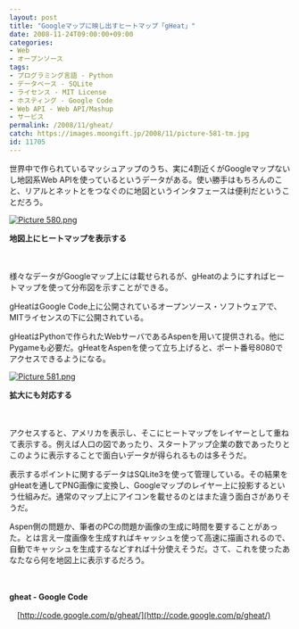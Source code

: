 ```yaml
---
layout: post
title: "Googleマップに映し出すヒートマップ「gHeat」"
date: 2008-11-24T09:00:00+09:00
categories:
- Web
- オープンソース
tags: 
- プログラミング言語 - Python
- データベース - SQLite
- ライセンス - MIT License
- ホスティング - Google Code
- Web API - Web API/Mashup
- サービス
permalink: /2008/11/gheat/
catch: https://images.moongift.jp/2008/11/picture-581-tm.jpg
id: 11705
---
```

世界中で作られているマッシュアップのうち、実に4割近くがGoogleマップないし地図系Web APIを使っているというデータがある。使い勝手はもちろんのこと、リアルとネットとをつなぐのに地図というインタフェースは便利だということだろう。

  

[![Picture 580.png](https://images.moongift.jp/2008/11/picture-580-tm.jpg)](https://images.moongift.jp/2008/11/picture-580.png)  
  
**地図上にヒートマップを表示する**

  

　

  

様々なデータがGoogleマップ上には載せられるが、gHeatのようにすればヒートマップを使って分布図を示すことができる。

  

gHeatはGoogle Code上に公開されているオープンソース・ソフトウェアで、MITライセンスの下に公開されている。

  
  
<!--more-->  

gHeatはPythonで作られたWebサーバであるAspenを用いて提供される。他にPygameも必要だ。gHeatをAspenを使って立ち上げると、ポート番号8080でアクセスできるようになる。

  

[![Picture 581.png](https://images.moongift.jp/2008/11/picture-581-tm.jpg)](https://images.moongift.jp/2008/11/picture-581.png)  
  
**拡大にも対応する**

  

　

  

アクセスすると、アメリカを表示し、そこにヒートマップをレイヤーとして重ねて表示する。例えば人口の図であったり、スタートアップ企業の数であったりとこのように表示することで面白いデータが得られるものは多そうだ。

  

表示するポイントに関するデータはSQLite3を使って管理している。その結果をgHeatを通してPNG画像に変換し、Googleマップのレイヤー上に投影するという仕組みだ。通常のマップ上にアイコンを載せるのとはまた違う面白さがありそうだ。

  

Aspen側の問題か、筆者のPCの問題か画像の生成に時間を要することがあった。とは言え一度画像を生成すればキャッシュを使って高速に描画されるので、自動でキャッシュを生成するなどすれば十分使えそうだ。さて、これを使ったあなたなら何を地図上に表示するだろう。

  

　

  

**gheat - Google Code**  
  
　[http://code.google.com/p/gheat/](http://code.google.com/p/gheat/)

  
